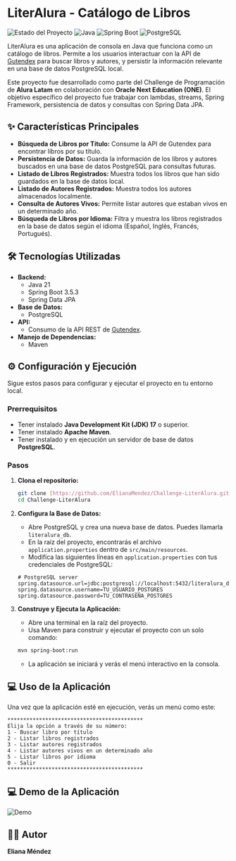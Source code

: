 # LiterAlura - Catálogo de Libros

![Estado del Proyecto](https://img.shields.io/badge/status-finished-green)
![Java](https://img.shields.io/badge/Java-21-blue?logo=java&logoColor=white)
![Spring Boot](https://img.shields.io/badge/Spring_Boot-3.5.3-green?logo=spring&logoColor=white)
![PostgreSQL](https://img.shields.io/badge/PostgreSQL-16-blue?logo=postgresql&logoColor=white)

LiterAlura es una aplicación de consola en Java que funciona como un catálogo de libros. Permite a los usuarios interactuar con la API de [Gutendex](https://gutendex.com/) para buscar libros y autores, y persistir la información relevante en una base de datos PostgreSQL local.

Este proyecto fue desarrollado como parte del Challenge de Programación de **Alura Latam** en colaboración con **Oracle Next Education (ONE)**. El objetivo específico del proyecto fue trabajar con lambdas, streams, Spring Framework, persistencia de datos y consultas con Spring Data JPA.

## ✨ Características Principales

* **Búsqueda de Libros por Título:** Consume la API de Gutendex para encontrar libros por su título.
* **Persistencia de Datos:** Guarda la información de los libros y autores buscados en una base de datos PostgreSQL para consultas futuras.
* **Listado de Libros Registrados:** Muestra todos los libros que han sido guardados en la base de datos local.
* **Listado de Autores Registrados:** Muestra todos los autores almacenados localmente.
* **Consulta de Autores Vivos:** Permite listar autores que estaban vivos en un determinado año.
* **Búsqueda de Libros por Idioma:** Filtra y muestra los libros registrados en la base de datos según el idioma (Español, Inglés, Francés, Portugués).

## 🛠️ Tecnologías Utilizadas

* **Backend:**
    * Java 21
    * Spring Boot 3.5.3
    * Spring Data JPA
* **Base de Datos:**
    * PostgreSQL
* **API:**
    * Consumo de la API REST de [Gutendex](https://gutendex.com/).
* **Manejo de Dependencias:**
    * Maven

## ⚙️ Configuración y Ejecución

Sigue estos pasos para configurar y ejecutar el proyecto en tu entorno local.

### **Prerrequisitos**

* Tener instalado **Java Development Kit (JDK) 17** o superior.
* Tener instalado **Apache Maven**.
* Tener instalado y en ejecución un servidor de base de datos **PostgreSQL**.

### **Pasos**

1.  **Clona el repositorio:**
    ```bash
    git clone [https://github.com/ElianaMendez/Challenge-LiterAlura.git](https://github.com/ElianaMendez/Challenge-LiterAlura.git)
    cd Challenge-LiterAlura
    ```

2.  **Configura la Base de Datos:**
    * Abre PostgreSQL y crea una nueva base de datos. Puedes llamarla `literalura_db`.
    * En la raíz del proyecto, encontrarás el archivo `application.properties` dentro de `src/main/resources`.
    * Modifica las siguientes líneas en `application.properties` con tus credenciales de PostgreSQL:

    ```properties
    # PostgreSQL server
    spring.datasource.url=jdbc:postgresql://localhost:5432/literalura_db
    spring.datasource.username=TU_USUARIO_POSTGRES
    spring.datasource.password=TU_CONTRASEÑA_POSTGRES
    ```

3.  **Construye y Ejecuta la Aplicación:**
    * Abre una terminal en la raíz del proyecto.
    * Usa Maven para construir y ejecutar el proyecto con un solo comando:
    ```bash
    mvn spring-boot:run
    ```
    * La aplicación se iniciará y verás el menú interactivo en la consola.

## 💻 Uso de la Aplicación

Una vez que la aplicación esté en ejecución, verás un menú como este:

```text
*******************************************
Elija la opción a través de su número:
1 - Buscar libro por título
2 - Listar libros registrados
3 - Listar autores registrados
4 - Listar autores vivos en un determinado año
5 - Listar libros por idioma
0 - Salir
*******************************************
```
## 💻 Demo de la Aplicación

![Demo](./Demo-LiterAlura.gif)

## 👨‍💻 Autor

**Eliana Méndez** 
